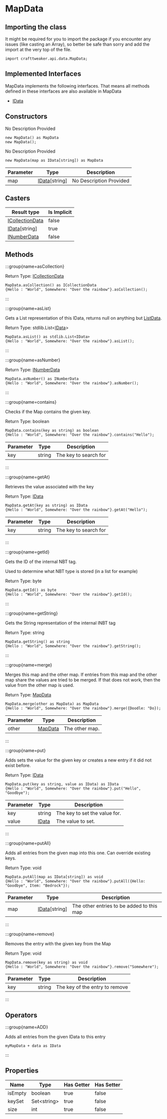 # MapData



## Importing the class

It might be required for you to import the package if you encounter any issues (like casting an Array), so better be safe than sorry and add the import at the very top of the file.
```zenscript
import crafttweaker.api.data.MapData;
```


## Implemented Interfaces
MapData implements the following interfaces. That means all methods defined in these interfaces are also available in MapData

- [IData](/vanilla/api/data/IData)

## Constructors

No Description Provided
```zenscript
new MapData() as MapData
new MapData();
```

No Description Provided
```zenscript
new MapData(map as IData[string]) as MapData
```

| Parameter | Type | Description |
|-----------|------|-------------|
| map | [IData](/vanilla/api/data/IData)[string] | No Description Provided |



## Casters

| Result type | Is Implicit |
|-------------|-------------|
| [ICollectionData](/vanilla/api/data/ICollectionData) | false |
| [IData](/vanilla/api/data/IData)[string] | true |
| [INumberData](/vanilla/api/data/INumberData) | false |

## Methods

:::group{name=asCollection}

Return Type: [ICollectionData](/vanilla/api/data/ICollectionData)

```zenscript
MapData.asCollection() as ICollectionData
{Hello : "World", Somewhere: "Over the rainbow"}.asCollection();
```

:::

:::group{name=asList}

Gets a List<IData> representation of this IData, returns null on anything but [ListData](/vanilla/api/data/ListData).

Return Type: stdlib.List&lt;[IData](/vanilla/api/data/IData)&gt;

```zenscript
MapData.asList() as stdlib.List<IData>
{Hello : "World", Somewhere: "Over the rainbow"}.asList();
```

:::

:::group{name=asNumber}

Return Type: [INumberData](/vanilla/api/data/INumberData)

```zenscript
MapData.asNumber() as INumberData
{Hello : "World", Somewhere: "Over the rainbow"}.asNumber();
```

:::

:::group{name=contains}

Checks if the Map contains the given key.

Return Type: boolean

```zenscript
MapData.contains(key as string) as boolean
{Hello : "World", Somewhere: "Over the rainbow"}.contains("Hello");
```

| Parameter | Type | Description |
|-----------|------|-------------|
| key | string | The key to search for |


:::

:::group{name=getAt}

Retrieves the value associated with the key

Return Type: [IData](/vanilla/api/data/IData)

```zenscript
MapData.getAt(key as string) as IData
{Hello : "World", Somewhere: "Over the rainbow"}.getAt("Hello");
```

| Parameter | Type | Description |
|-----------|------|-------------|
| key | string | The key to search for |


:::

:::group{name=getId}

Gets the ID of the internal NBT tag.

 Used to determine what NBT type is stored (in a list for example)

Return Type: byte

```zenscript
MapData.getId() as byte
{Hello : "World", Somewhere: "Over the rainbow"}.getId();
```

:::

:::group{name=getString}

Gets the String representation of the internal INBT tag

Return Type: string

```zenscript
MapData.getString() as string
{Hello : "World", Somewhere: "Over the rainbow"}.getString();
```

:::

:::group{name=merge}

Merges this map and the other map.
 If entries from this map and the other map share the values are tried to be merged.
 If that does not work, then the value from the other map is used.

Return Type: [MapData](/vanilla/api/data/MapData)

```zenscript
MapData.merge(other as MapData) as MapData
{Hello : "World", Somewhere: "Over the rainbow"}.merge({Doodle: "Do});
```

| Parameter | Type | Description |
|-----------|------|-------------|
| other | [MapData](/vanilla/api/data/MapData) | The other map. |


:::

:::group{name=put}

Adds sets the value for the given key or creates a new entry if it did not exist before.

Return Type: [IData](/vanilla/api/data/IData)

```zenscript
MapData.put(key as string, value as IData) as IData
{Hello : "World", Somewhere: "Over the rainbow"}.put("Hello", "Goodbye");
```

| Parameter | Type | Description |
|-----------|------|-------------|
| key | string | The key to set the value for. |
| value | [IData](/vanilla/api/data/IData) | The value to set. |


:::

:::group{name=putAll}

Adds all entries from the given map into this one.
 Can override existing keys.

Return Type: void

```zenscript
MapData.putAll(map as IData[string]) as void
{Hello : "World", Somewhere: "Over the rainbow"}.putAll({Hello: "Goodbye", Item: "Bedrock"});
```

| Parameter | Type | Description |
|-----------|------|-------------|
| map | [IData](/vanilla/api/data/IData)[string] | The other entries to be added to this map |


:::

:::group{name=remove}

Removes the entry with the given key from the Map

Return Type: void

```zenscript
MapData.remove(key as string) as void
{Hello : "World", Somewhere: "Over the rainbow"}.remove("Somewhere");
```

| Parameter | Type | Description |
|-----------|------|-------------|
| key | string | The key of the entry to remove |


:::


## Operators

:::group{name=ADD}

Adds all entries from the given IData to this entry

```zenscript
myMapData + data as IData
```

:::


## Properties

| Name | Type | Has Getter | Has Setter |
|------|------|------------|------------|
| isEmpty | boolean | true | false |
| keySet | Set&lt;string&gt; | true | false |
| size | int | true | false |

